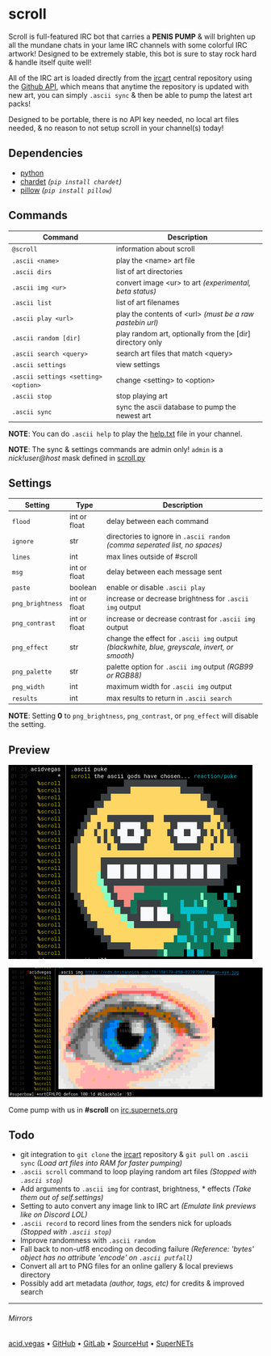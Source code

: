 # scroll

Scroll is full-featured IRC bot that carries a **PENIS PUMP** & will brighten up all the mundane chats in your lame IRC channels with some colorful IRC artwork! Designed to be extremely stable, this bot is sure to stay rock hard & handle itself quite well!

All of the IRC art is loaded directly from the [ircart](https://github.com/ircart/ircart) central repository using the [Github API](https://docs.github.com/en/rest), which means that anytime the repository is updated with new art, you can simply `.ascii sync` & then be able to pump the latest art packs!

Designed to be portable, there is no API key needed, no local art files needed, & no reason to not setup scroll in your channel(s) today!

## Dependencies
* [python](https://www.python.org/)
* [chardet](https://pypi.org/project/chardet/) *(`pip install chardet`)*
* [pillow](https://pypi.org/project/pillow/) *(`pip install pillow`)*

## Commands
| Command                              | Description                                                |
| ------------------------------------ | ---------------------------------------------------------- |
| `@scroll`                            | information about scroll                                   |
| `.ascii <name>`                      | play the \<name> art file                                  |
| `.ascii dirs`                        | list of art directories                                    |
| `.ascii img <ur>`                    | convert image \<ur> to art *(experimental, beta status)*   |
| `.ascii list`                        | list of art filenames                                      |
| `.ascii play <url>`                  | play the contents of \<url> *(must be a raw pastebin url)* |
| `.ascii random [dir]`                | play random art, optionally from the [dir] directory only  |
| `.ascii search <query>`              | search art files that match \<query>                       |
| `.ascii settings`                    | view settings                                              |
| `.ascii settings <setting> <option>` | change \<setting> to \<option>                             |
| `.ascii stop`                        | stop playing art                                           |
| `.ascii sync`                        | sync the ascii database to pump the newest art             |

**NOTE**: You can do `.ascii help` to play the [help.txt](https://github.com/ircart/ircart/blob/master/ircart/doc/help.txt) file in your channel.

**NOTE**: The sync & settings commands are admin only! `admin` is a *nick!user@host* mask defined in [scroll.py](https://github.com/ircart/scroll/blob/master/scroll.py)

## Settings
| Setting          | Type         | Description                                                                                  |
| ---------------- | ------------ | -------------------------------------------------------------------------------------------- |
| `flood`          | int or float | delay between each command                                                                   |
| `ignore`         | str          | directories to ignore in `.ascii random` *(comma seperated list, no spaces)*                 |
| `lines`          | int          | max lines outside of #scroll                                                                 |
| `msg`            | int or float | delay between each message sent                                                              |
| `paste`          | boolean      | enable or disable `.ascii play`                                                              |
| `png_brightness` | int or float | increase or decrease brightness for `.ascii img` output                                      |
| `png_contrast`   | int or float | increase or decrease contrast   for `.ascii img` output                                      |
| `png_effect`     | str          | change the effect for `.ascii img` output *(blackwhite, blue, greyscale, invert, or smooth)* |
| `png_palette`    | str          | palette option for `.ascii img` output *(RGB99 or RGB88)*                                    |
| `png_width`      | int          | maximum width for `.ascii img` output                                                        |
| `results`        | int          | max results to return in `.ascii search`                                                     |

**NOTE**: Setting **0** to `png_brightness`, `png_contrast`, or `png_effect` will disable the setting.

## Preview

![](.screens/preview1.png)

![](.screens/preview2.png)

Come pump with us in **#scroll** on [irc.supernets.org](ircs://irc.supernets.org)

## Todo
- git integration to `git clone` the [ircart](https://github.com/ircart/ircart) repository & `git pull` on `.ascii sync` *(Load art files into RAM for faster pumping)*
- `.ascii scroll` command to loop playing random art files *(Stopped with `.ascii stop`)*
- Add arguments to `.ascii img` for contrast, brightness, * effects *(Take them out of self.settings)*
- Setting to auto convert any image link to IRC art *(Emulate link previews like on Discord LOL)*
- `.ascii record` to record lines from the senders nick for uploads *(Stopped with `.ascii stop`)*
- Improve randomness with `.ascii random`
- Fall back to non-utf8 encoding on decoding failure *(Reference: 'bytes' object has no attribute 'encode' on `.ascii putfall`)*
- Convert all art to PNG files for an online gallery & local previews directory
- Possibly add art metadata *(author, tags, etc)* for credits & improved search

___

###### Mirrors
[acid.vegas](https://git.acid.vegas/scroll) • [GitHub](https://github.com/ircart/scroll) • [GitLab](https://gitlab.com/ircart/scroll) • [SourceHut](https://git.sr.ht/~acidvegas/scroll) • [SuperNETs](https://git.supernets.org/ircart/scroll)
